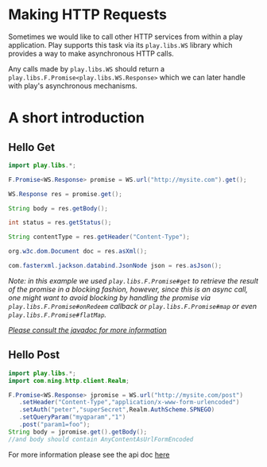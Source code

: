 # Making HTTP Requests

Sometimes we would like to call other HTTP services from within a play application. Play supports this task via its ```play.libs.WS``` library which provides a way to make asynchronous HTTP calls. 

Any calls made by ```play.libs.WS``` should return a ``` play.libs.F.Promise<play.libs.WS.Response>``` which we can later handle with play's asynchronous mechanisms.

# A short introduction

## Hello Get
```java
import play.libs.*;

F.Promise<WS.Response> promise = WS.url("http://mysite.com").get();

WS.Response res = promise.get();

String body = res.getBody();

int status = res.getStatus();

String contentType = res.getHeader("Content-Type");

org.w3c.dom.Document doc = res.asXml();

com.fasterxml.jackson.databind.JsonNode json = res.asJson();

```

_Note: in this example we used  ```play.libs.F.Promise#get``` to retrieve the result of the promise in a blocking fashion, however, since this is an async call, one might want to avoid blocking by handling the promise via ```play.libs.F.Promise#onRedeem``` callback or ```play.libs.F.Promise#map``` or even ```play.libs.F.Promise#flatMap```._ 

_[Please consult the javadoc for more information](https://github.com/playframework/Play20/blob/master/framework/src/play/src/main/java/play/libs/F.java)_


## Hello Post
```java
import play.libs.*;
import com.ning.http.client.Realm;

F.Promise<WS.Response> jpromise = WS.url("http://mysite.com/post")
   .setHeader("Content-Type","application/x-www-form-urlencoded")
   .setAuth("peter","superSecret",Realm.AuthScheme.SPNEGO)
   .setQueryParam("myqparam","1")
   .post("param1=foo");
String body = jpromise.get().getBody();
//and body should contain AnyContentAsUrlFormEncoded

```

For more information please see the api doc [here](https://github.com/playframework/Play20/blob/master/framework/src/play/src/main/java/play/libs/WS.java)
